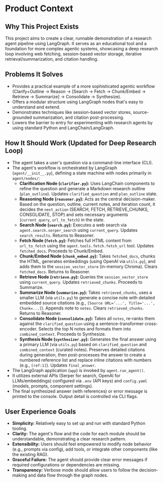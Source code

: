 # Product Context

## Why This Project Exists

This project aims to create a clear, runnable demonstration of a research agent pipeline using LangGraph. It serves as an educational tool and a foundation for more complex agentic systems, showcasing a deep research loop involving web fetching, session-based vector storage, iterative retrieval/summarization, and citation handling.

## Problems It Solves

- Provides a practical example of a more sophisticated agentic workflow (Clarify+Outline -> Reason -> [Search -> Fetch -> Chunk/Embed -> Retrieve -> Summarize] -> Consolidate -> Synthesize).
- Offers a modular structure using LangGraph nodes that's easy to understand and extend.
- Demonstrates techniques like session-based vector stores, source-grounded summarization, and citation post-processing.
- Lowers the barrier to entry for experimenting with research agents by using standard Python and LangChain/LangGraph.

## How It Should Work (Updated for Deep Research Loop)

- The agent takes a user's question via a command-line interface (CLI).
- The agent's workflow is orchestrated by LangGraph (`agent/__init__.py`), defining a state machine with nodes primarily in `agent/nodes/`:
    - **Clarification Node (`clarifier.py`):** Uses LangChain components to refine the question and generate a Markdown research outline (`plan_outline`). Updates `clarified_question` and `plan_outline` state.
    - **Reasoning Node (`reasoner.py`):** Acts as the central decision-maker. Based on the question, outline, current notes, and iteration count, it decides the `next_action` (SEARCH, FETCH, RETRIEVE_CHUNKS, CONSOLIDATE, STOP) and sets necessary arguments (`current_query`, `url_to_fetch`) in the state.
    - **Search Node (`search.py`):** Executes a web search via `agent.search.serper_search` using `current_query`. Updates `search_results`. Returns to Reasoner.
    - **Fetch Node (`fetch.py`):** Fetches full HTML content from `url_to_fetch` using the `agent.tools.fetch.fetch_url` tool. Updates `fetched_docs`. Proceeds to Chunk/Embed.
    - **Chunk/Embed Node (`chunk_embed.py`):** Takes `fetched_docs`, chunks the HTML, generates embeddings (using OpenAI via `utils.py`), and adds them to the `session_vector_store` (in-memory Chroma). Clears `fetched_docs`. Returns to Reasoner.
    - **Retrieve Node (`retrieve.py`):** Queries the `session_vector_store` using `current_query`. Updates `retrieved_chunks`. Proceeds to Summarize.
    - **Summarize Node (`summarize.py`):** Takes `retrieved_chunks`, uses a smaller LLM (via `utils.py`) to generate a concise note with detailed embedded source citations (e.g., `[Source URL='...', Title='...', Chunk=...]`). Appends note to `notes`. Clears `retrieved_chunks`. Returns to Reasoner.
    - **Consolidate Node (`consolidate.py`):** Takes all `notes`, re-ranks them against the `clarified_question` using a sentence-transformer cross-encoder. Selects the top N notes and formats them into `combined_context`. Proceeds to Synthesize.
    - **Synthesis Node (`synthesizer.py`):** Generates the final answer using a primary LLM (via `utils.py`) based on `clarified_question` and `combined_context` (curated notes). Preserves detailed citations during generation, then post-processes the answer to create a numbered reference list and replace inline citations with numbers (e.g., `[ref:1]`). Updates `final_answer`.
- The LangGraph application (`app`) is invoked by `agent.run_agent()`.
- It utilizes external APIs (Serper for search, OpenAI for LLMs/embeddings) configured via `.env` (API keys) and `config.yaml` (models, prompts, component settings).
- The final synthesized answer (with references) or error message is printed to the console. Output detail is controlled via CLI flags.

## User Experience Goals

- **Simplicity:** Relatively easy to set up and run with standard Python tooling.
- **Clarity:** The agent's flow and the code for each module should be understandable, demonstrating a clear research pattern.
- **Extensibility:** Users should feel empowered to modify node behavior (e.g., prompts via config), add tools, or integrate other components (like the existing RAG).
- **Graceful Failure:** The agent should provide clear error messages if required configurations or dependencies are missing.
- **Transparency:** Verbose mode should allow users to follow the decision-making and data flow through the graph nodes.